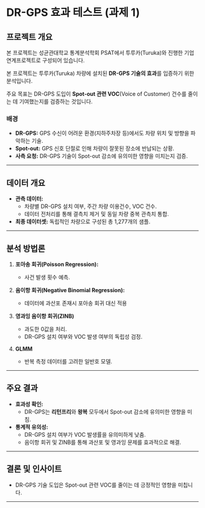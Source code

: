 # DR-GPS 효과 테스트 (과제 1)

## 프로젝트 개요
본 프로젝트는 성균관대학교 통계분석학회 PSAT에서 투루카(Turuka)와 진행한 기업연계프로젝트로 구성되어 있습니다.

본 프로젝트는 투루카(Turuka) 차량에 설치된 **DR-GPS 기술의 효과**를 입증하기 위한 분석입니다. 

주요 목표는 DR-GPS 도입이 **Spot-out 관련 VOC**(Voice of Customer) 건수를 줄이는 데 기여했는지를 검증하는 것입니다.

### 배경
- **DR-GPS:** GPS 수신이 어려운 환경(지하주차장 등)에서도 차량 위치 및 방향을 파악하는 기술.
- **Spot-out:** GPS 신호 단절로 인해 차량이 잘못된 장소에 반납되는 상황.
- **사측 요청:** DR-GPS 기술이 Spot-out 감소에 유의미한 영향을 미치는지 검증.

---

## 데이터 개요
- **관측 데이터:**
  - 차량별 DR-GPS 설치 여부, 주간 차량 이용건수, VOC 건수.
  - 데이터 전처리를 통해 결측치 제거 및 동일 차량 중복 관측치 통합.
- **최종 데이터셋:** 독립적인 차량으로 구성된 총 1,277개의 샘플.

---

## 분석 방법론
1. **포아송 회귀(Poisson Regression):** 
   - 사건 발생 횟수 예측.

2. **음이항 회귀(Negative Binomial Regression):**
   - 데이터에 과산포 존재시 포아송 회귀 대신 적용

3. **영과잉 음이항 회귀(ZINB)**
   - 과도한 0값을 처리.
   - DR-GPS 설치 여부와 VOC 발생 여부의 독립성 검정.

4. **GLMM**
   - 반복 측정 데이터를 고려한 일반호 모델.

---

## 주요 결과
- **효과성 확인:**
  - DR-GPS는 **리턴프리**와 **왕복** 모두에서 Spot-out 감소에 유의미한 영향을 미침.
- **통계적 유의성:**
  - DR-GPS 설치 여부가 VOC 발생률을 유의미하게 낮춤.
  - 음이항 회귀 및 ZINB를 통해 과산포 및 영과잉 문제를 효과적으로 해결.

---

## 결론 및 인사이트
- DR-GPS 기술 도입은 Spot-out 관련 VOC를 줄이는 데 긍정적인 영향을 미칩니다.

---

